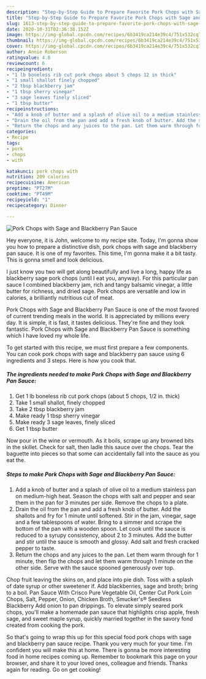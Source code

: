 ```yaml
---
description: "Step-by-Step Guide to Prepare Favorite Pork Chops with Sage and Blackberry Pan Sauce"
title: "Step-by-Step Guide to Prepare Favorite Pork Chops with Sage and Blackberry Pan Sauce"
slug: 1613-step-by-step-guide-to-prepare-favorite-pork-chops-with-sage-and-blackberry-pan-sauce
date: 2020-10-31T02:36:38.152Z
image: https://img-global.cpcdn.com/recipes/6b3419ca214e39c4/751x532cq70/pork-chops-with-sage-and-blackberry-pan-sauce-recipe-main-photo.jpg
thumbnail: https://img-global.cpcdn.com/recipes/6b3419ca214e39c4/751x532cq70/pork-chops-with-sage-and-blackberry-pan-sauce-recipe-main-photo.jpg
cover: https://img-global.cpcdn.com/recipes/6b3419ca214e39c4/751x532cq70/pork-chops-with-sage-and-blackberry-pan-sauce-recipe-main-photo.jpg
author: Annie Roberson
ratingvalue: 4.8
reviewcount: 6
recipeingredient:
- "1 lb boneless rib cut pork chops about 5 chops 12 in thick"
- "1 small shallot finely chopped"
- "2 tbsp blackberry jam"
- "1 tbsp sherry vinegar"
- "3 sage leaves finely sliced"
- "1 tbsp butter"
recipeinstructions:
- "Add a knob of butter and a splash of olive oil to a medium stainless pan on medium-high heat. Season the chops with salt and pepper and sear them in the pan for 3 minutes per side. Remove the chops to a plate."
- "Drain the oil from the pan and add a fresh knob of butter. Add the shallots and fry for 1 minute until softened. Stir in the jam, vinegar, sage and a few tablespoons of water. Bring to a simmer and scrape the bottom of the pan with a wooden spoon. Let cook until the sauce is reduced to a syrupy consistency, about 2 to 3 minutes. Add the butter and stir until the sauce is smooth and glossy. Add salt and fresh cracked pepper to taste."
- "Return the chops and any juices to the pan. Let them warm through for 1 minute, then flip the chops and let them warm through 1 minute on the other side. Serve with the sauce spooned generously over top."
categories:
- Recipe
tags:
- pork
- chops
- with

katakunci: pork chops with 
nutrition: 209 calories
recipecuisine: American
preptime: "PT27M"
cooktime: "PT49M"
recipeyield: "1"
recipecategory: Dinner

---
```



![Pork Chops with Sage and Blackberry Pan Sauce](https://img-global.cpcdn.com/recipes/6b3419ca214e39c4/751x532cq70/pork-chops-with-sage-and-blackberry-pan-sauce-recipe-main-photo.jpg)

Hey everyone, it is John, welcome to my recipe site. Today, I'm gonna show you how to prepare a distinctive dish, pork chops with sage and blackberry pan sauce. It is one of my favorites. This time, I'm gonna make it a bit tasty. This is gonna smell and look delicious.

I just know you two will get along beautifully and live a long, happy life as blackberry sage pork chops (until I eat you, anyway). For this particular pan sauce I combined blackberry jam, rich and tangy balsamic vinegar, a little butter for richness, and dried sage. Pork chops are versatile and low in calories, a brilliantly nutritious cut of meat.

Pork Chops with Sage and Blackberry Pan Sauce is one of the most favored of current trending meals in the world. It is appreciated by millions every day. It is simple, it is fast, it tastes delicious. They're fine and they look fantastic. Pork Chops with Sage and Blackberry Pan Sauce is something which I have loved my whole life.


To get started with this recipe, we must first prepare a few components. You can cook pork chops with sage and blackberry pan sauce using 6 ingredients and 3 steps. Here is how you cook that.

<!--inarticleads1-->

##### The ingredients needed to make Pork Chops with Sage and Blackberry Pan Sauce:

1. Get 1 lb boneless rib cut pork chops (about 5 chops, 1/2 in. thick)
1. Take 1 small shallot, finely chopped
1. Take 2 tbsp blackberry jam
1. Make ready 1 tbsp sherry vinegar
1. Make ready 3 sage leaves, finely sliced
1. Get 1 tbsp butter


Now pour in the wine or vermouth. As it boils, scrape up any browned bits in the skillet. Check for salt, then ladle this sauce over the chops. Tear the baguette into pieces so that some can accidentally fall into the sauce as you eat the. 

<!--inarticleads2-->

##### Steps to make Pork Chops with Sage and Blackberry Pan Sauce:

1. Add a knob of butter and a splash of olive oil to a medium stainless pan on medium-high heat. Season the chops with salt and pepper and sear them in the pan for 3 minutes per side. Remove the chops to a plate.
1. Drain the oil from the pan and add a fresh knob of butter. Add the shallots and fry for 1 minute until softened. Stir in the jam, vinegar, sage and a few tablespoons of water. Bring to a simmer and scrape the bottom of the pan with a wooden spoon. Let cook until the sauce is reduced to a syrupy consistency, about 2 to 3 minutes. Add the butter and stir until the sauce is smooth and glossy. Add salt and fresh cracked pepper to taste.
1. Return the chops and any juices to the pan. Let them warm through for 1 minute, then flip the chops and let them warm through 1 minute on the other side. Serve with the sauce spooned generously over top.


Chop fruit leaving the skins on, and place into pie dish. Toss with a splash of date syrup or other sweetener if. Add blackberries, sage and broth; bring to a boil. Pan Sauce With Crisco Pure Vegetable Oil, Center Cut Pork Loin Chops, Salt, Pepper, Onion, Chicken Broth, Smucker&#39;s® Seedless Blackberry Add onion to pan drippings. To elevate simply seared pork chops, you&#39;ll make a homemade pan sauce that highlights crisp apple, fresh sage, and sweet maple syrup, quickly married together in the savory fond created from cooking the pork. 

So that's going to wrap this up for this special food pork chops with sage and blackberry pan sauce recipe. Thank you very much for your time. I'm confident you will make this at home. There is gonna be more interesting food in home recipes coming up. Remember to bookmark this page on your browser, and share it to your loved ones, colleague and friends. Thanks again for reading. Go on get cooking!
